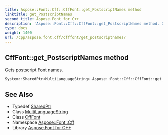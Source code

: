 ```yaml
---
title: Aspose::Font::Cff::CffFont::get_PostscriptNames method
linktitle: get_PostscriptNames
second_title: Aspose.Font for C++
description: 'Aspose::Font::Cff::CffFont::get_PostscriptNames method. Gets postscript Font names in C++.'
type: docs
weight: 1400
url: /cpp/aspose.font.cff/cfffont/get_postscriptnames/
---
```

## CffFont::get_PostscriptNames method


Gets postscript [Font](../../../aspose.font/font/) names.

```cpp
System::SharedPtr<MultiLanguageString> Aspose::Font::Cff::CffFont::get_PostscriptNames() override
```

## See Also

* Typedef [SharedPtr](../../../system/sharedptr/)
* Class [MultiLanguageString](../../../aspose.font/multilanguagestring/)
* Class [CffFont](../)
* Namespace [Aspose::Font::Cff](../../)
* Library [Aspose.Font for C++](../../../)
